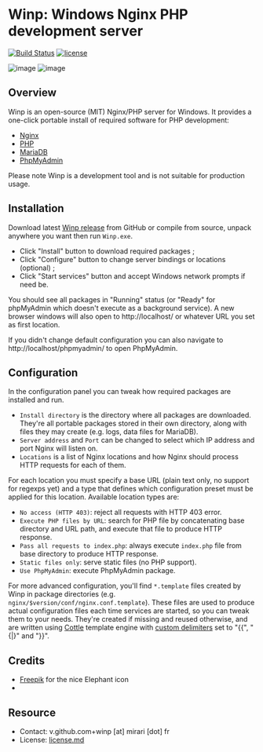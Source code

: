 # Winp: Windows Nginx PHP development server

[![Build Status](https://img.shields.io/github/actions/workflow/status/r3c/winp/verify.yml?branch=master)](https://github.com/r3c/winp/actions/workflows/verify.yml)
[![license](https://img.shields.io/github/license/r3c/winp.svg)](https://opensource.org/licenses/MIT)

![image](https://user-images.githubusercontent.com/979446/146273057-3ba16417-a2cc-44b5-aa68-c6a570e97049.png)
![image](https://user-images.githubusercontent.com/979446/146273072-fc8b4859-94c5-458a-9195-c3081c0d2dd5.png)

## Overview

Winp is an open-source (MIT) Nginx/PHP server for Windows. It provides a
one-click portable install of required software for PHP development:

- [Nginx](https://nginx.org/)
- [PHP](https://www.php.net/)
- [MariaDB](https://mariadb.org/)
- [PhpMyAdmin](https://www.phpmyadmin.net/)

Please note Winp is a development tool and is not suitable for production
usage.

## Installation

Download latest [Winp release](https://github.com/r3c/winp/releases) from
GitHub or compile from source, unpack anywhere you want then run `Winp.exe`.

- Click "Install" button to download required packages ;
- Click "Configure" button to change server bindings or locations (optional) ;
- Click "Start services" button and accept Windows network prompts if need be.

You should see all packages in "Running" status (or "Ready" for phpMyAdmin
which doesn't execute as a background service). A new browser windows will also
open to http://localhost/ or whatever URL you set as first location.

If you didn't change default configuration you can also navigate to
http://localhost/phpmyadmin/ to open PhpMyAdmin.

## Configuration

In the configuration panel you can tweak how required packages are installed
and run.

- `Install directory` is the directory where all packages are downloaded.
  They're all portable packages stored in their own directory, along with files
  they may create (e.g. logs, data files for MariaDB).
- `Server address` and `Port` can be changed to select which IP address and
  port Nginx will listen on.
- `Locations` is a list of Nginx locations and how Nginx should process HTTP
  requests for each of them.

For each location you must specify a base URL (plain text only, no support for
regexps yet) and a type that defines which configuration preset must be applied
for this location. Available location types are:

- `No access (HTTP 403)`: reject all requests with HTTP 403 error.
- `Execute PHP files by URL`: search for PHP file by concatenating base
  directory and URL path, and execute that file to produce HTTP response.
- `Pass all requests to index.php`: always execute `index.php` file from base
  directory to produce HTTP response.
- `Static files only`: serve static files (no PHP support).
- `Use PhpMyAdmin`: execute PhpMyAdmin package.

For more advanced configuration, you'll find `*.template` files created by Winp
in package directories (e.g. `nginx/$version/conf/nginx.conf.template`). These
files are used to produce actual configuration files each time services are
started, so you can tweak them to your needs. They're created if missing and
reused otherwise, and are written using [Cottle](https://r3c.github.io/cottle/)
template engine with
[custom delimiters](https://cottle.readthedocs.io/en/stable/page/04-configuration.html#delimiters-customization)
set to "{{", "{|}" and "}}".

## Credits

- [Freepik](https://www.flaticon.com/fr/auteurs/freepik) for the nice Elephant icon
- 
## Resource

- Contact: v.github.com+winp [at] mirari [dot] fr
- License: [license.md](license.md)
